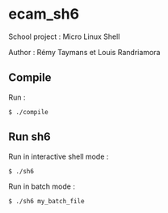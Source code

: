 ecam_sh6
========
School project : Micro Linux Shell

Author : Rémy Taymans et Louis Randriamora

Compile
-------
Run :

    $ ./compile

Run sh6
-------
Run in interactive shell mode :

    $ ./sh6

Run in batch mode :

    $ ./sh6 my_batch_file

